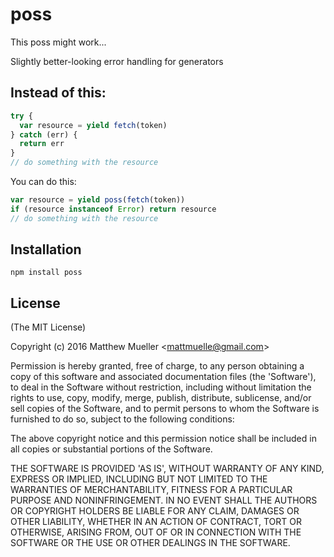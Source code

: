 
# poss

  This poss might work...

  Slightly better-looking error handling for generators

## Instead of this:

```js
try {
  var resource = yield fetch(token)
} catch (err) {
  return err
}
// do something with the resource
```

You can do this:

```js
var resource = yield poss(fetch(token))
if (resource instanceof Error) return resource
// do something with the resource
```

## Installation

```
npm install poss
```

## License

(The MIT License)

Copyright (c) 2016 Matthew Mueller &lt;mattmuelle@gmail.com&gt;

Permission is hereby granted, free of charge, to any person obtaining
a copy of this software and associated documentation files (the
'Software'), to deal in the Software without restriction, including
without limitation the rights to use, copy, modify, merge, publish,
distribute, sublicense, and/or sell copies of the Software, and to
permit persons to whom the Software is furnished to do so, subject to
the following conditions:

The above copyright notice and this permission notice shall be
included in all copies or substantial portions of the Software.

THE SOFTWARE IS PROVIDED 'AS IS', WITHOUT WARRANTY OF ANY KIND,
EXPRESS OR IMPLIED, INCLUDING BUT NOT LIMITED TO THE WARRANTIES OF
MERCHANTABILITY, FITNESS FOR A PARTICULAR PURPOSE AND NONINFRINGEMENT.
IN NO EVENT SHALL THE AUTHORS OR COPYRIGHT HOLDERS BE LIABLE FOR ANY
CLAIM, DAMAGES OR OTHER LIABILITY, WHETHER IN AN ACTION OF CONTRACT,
TORT OR OTHERWISE, ARISING FROM, OUT OF OR IN CONNECTION WITH THE
SOFTWARE OR THE USE OR OTHER DEALINGS IN THE SOFTWARE.

